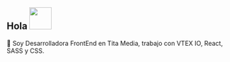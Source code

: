 ## Hola <img src="https://media.giphy.com/media/mGcNjsfWAjY5AEZNw6/giphy.gif" width="50">

🔭 Soy Desarrolladora FrontEnd en Tita Media, trabajo con VTEX IO, React, SASS y CSS.





<!--
**camilanuv/camilanuv** is a ✨ _special_ ✨ repository because its `README.md` (this file) appears on your GitHub profile.

Here are some ideas to get you started:

- 🔭 I’m currently working on ...
- 🌱 I’m currently learning ...
- 👯 I’m looking to collaborate on ...
- 🤔 I’m looking for help with ...
- 💬 Ask me about ...
- 📫 How to reach me: ...
- 😄 Pronouns: ...
- ⚡ Fun fact: ...
-->

